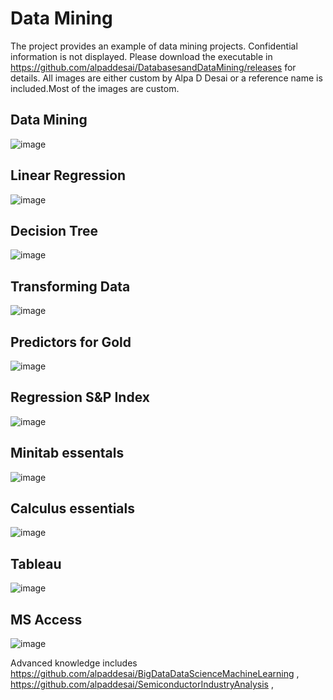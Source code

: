# Data Mining

The project provides an example of data mining projects. Confidential information is not displayed. 
Please download the executable in https://github.com/alpaddesai/DatabasesandDataMining/releases  for details.
All images are either custom by Alpa D Desai or a reference name is included.Most of the images are custom. 


## Data Mining
![image](MachineLearningAlgorithm.png)


## Linear Regression
![image](MultipleLinearRegressionExample.png)

## Decision Tree
![image](ExcelDecisionTree.png)

## Transforming Data
![image](DataTransforming.png)


## Predictors for Gold
![image](PredictorsGold.png)

## Regression S&P Index
![image](RegressionS&PIndex.png)

## Minitab essentals
![image](MinitabEssentials.jpg)

## Calculus essentials
![image](Calculus.jpg)

## Tableau
![image](Tableau.png)

## MS Access
![image](MSAccess.png)

Advanced knowledge includes https://github.com/alpaddesai/BigDataDataScienceMachineLearning , https://github.com/alpaddesai/SemiconductorIndustryAnalysis , 
